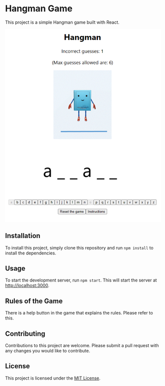 # Hangman Game

This project is a simple Hangman game built with React.

![Screenshot of Hangman Game](./readmeImages/hangman_game_screenshot.png)

## Installation

To install this project, simply clone this repository and run `npm install` to install the dependencies.

## Usage

To start the development server, run `npm start`. This will start the server at [http://localhost:3000](http://localhost:3000).

## Rules of the Game

There is a help button in the game that explains the rules. Please refer to this.

## Contributing

Contributions to this project are welcome. Please submit a pull request with any changes you would like to contribute.

## License

This project is licensed under the [MIT License](LICENSE).
